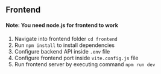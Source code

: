 ## Frontend

#### Note: You need node.js for frontend to work

1. Navigate into frontend folder `cd frontend`
2. Run `npm install` to install dependencies
3. Configure backend API inside `.env` file
4. Configure frontend port inside `vite.config.js` file
5. Run frontend server by executing command `npm run dev`